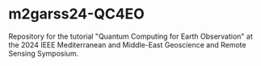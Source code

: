 # m2garss24-QC4EO
Repository for the tutorial "Quantum Computing for Earth Observation" at the 2024 IEEE Mediterranean and Middle-East Geoscience and Remote Sensing Symposium.
